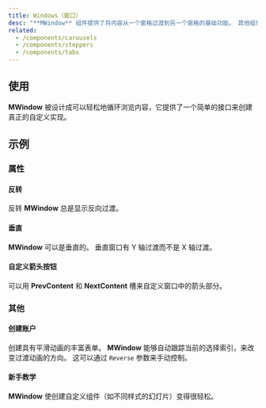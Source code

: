 ```yaml
---
title: Windows（窗口）
desc: "**MWindow** 组件提供了将内容从一个窗格过渡到另一个窗格的基础功能。 其他组件如 **MTabs**、**MCarousel** 和  **MStepper** 使用此组件作为其核心。"
related:
  - /components/carousels
  - /components/steppers
  - /components/tabs
---
```


## 使用

**MWindow** 被设计成可以轻松地循环浏览内容，它提供了一个简单的接口来创建真正的自定义实现。

## 示例

### 属性

#### 反转

反转 **MWindow** 总是显示反向过渡。

<masa-example file="Examples.components.windows.Reverse"></masa-example>

#### 垂直

**MWindow** 可以是垂直的。 垂直窗口有 Y 轴过渡而不是 X 轴过渡。

<masa-example file="Examples.components.windows.Vertical"></masa-example>

#### 自定义箭头按钮

可以用 **PrevContent** 和 **NextContent** 槽来自定义窗口中的箭头部分。

<masa-example file="Examples.components.windows.CustomizedArrows"></masa-example>

### 其他

#### 创建账户

创建具有平滑动画的丰富表单。 **MWindow** 能够自动跟踪当前的选择索引，来改变过渡动画的方向。 这可以通过 `Reverse` 参数来手动控制。

<masa-example file="Examples.components.windows.AccountCreation"></masa-example>

#### 新手教学

**MWindow** 使创建自定义组件（如不同样式的幻灯片）变得很轻松。

<masa-example file="Examples.components.windows.Onboarding"></masa-example>